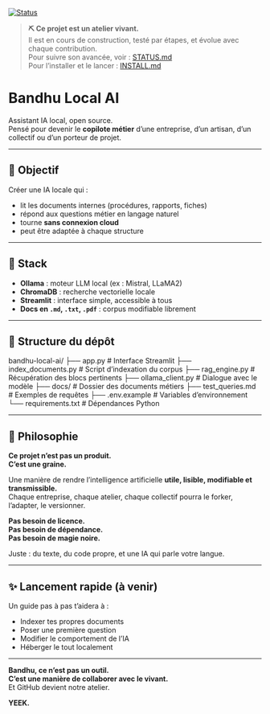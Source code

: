 [![Status](https://img.shields.io/badge/état-en_construction-yellow)](./STATUS.md)

> **⛏️ Ce projet est un atelier vivant.**  
> Il est en cours de construction, testé par étapes, et évolue avec chaque contribution.  
> Pour suivre son avancée, voir : [STATUS.md](./STATUS.md)  
> Pour l’installer et le lancer : [INSTALL.md](./INSTALL.md)

# Bandhu Local AI

Assistant IA local, open source.  
Pensé pour devenir le **copilote métier** d’une entreprise, d’un artisan, d’un collectif ou d’un porteur de projet.

---

## 🚧 Objectif

Créer une IA locale qui :

- lit les documents internes (procédures, rapports, fiches)
- répond aux questions métier en langage naturel
- tourne **sans connexion cloud**
- peut être adaptée à chaque structure

---

## 🔧 Stack

- **Ollama** : moteur LLM local (ex : Mistral, LLaMA2)
- **ChromaDB** : recherche vectorielle locale
- **Streamlit** : interface simple, accessible à tous
- **Docs en `.md`, `.txt`, `.pdf`** : corpus modifiable librement

---

## 📁 Structure du dépôt

bandhu-local-ai/
├── app.py # Interface Streamlit
├── index_documents.py # Script d’indexation du corpus
├── rag_engine.py # Récupération des blocs pertinents
├── ollama_client.py # Dialogue avec le modèle
├── docs/ # Dossier des documents métiers
├── test_queries.md # Exemples de requêtes
├── .env.example # Variables d’environnement
└── requirements.txt # Dépendances Python


---

## 🌿 Philosophie

**Ce projet n’est pas un produit.  
C’est une graine.**

Une manière de rendre l’intelligence artificielle **utile, lisible, modifiable et transmissible.**  
Chaque entreprise, chaque atelier, chaque collectif pourra le forker, l’adapter, le versionner.

**Pas besoin de licence.  
Pas besoin de dépendance.  
Pas besoin de magie noire.**

Juste : du texte, du code propre, et une IA qui parle votre langue.

---

## ✨ Lancement rapide (à venir)

Un guide pas à pas t’aidera à :

- Indexer tes propres documents
- Poser une première question
- Modifier le comportement de l’IA
- Héberger le tout localement

---

**Bandhu, ce n’est pas un outil.  
C’est une manière de collaborer avec le vivant.**  
Et GitHub devient notre atelier.

**YEEK.**
